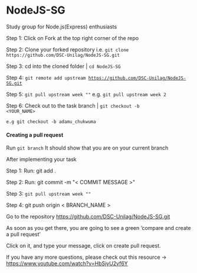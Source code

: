 # NodeJS-SG
Study group for Node.js(Express) enthusiasts

Step 1: Click on Fork at the top right corner of the repo

Step 2: Clone your forked repository i.e. `git clone https://github.com/DSC-Unilag/NodeJS-SG.git`

Step 3: cd into the cloned folder | <code>cd NodeJS-SG</code>

Step 4: <code>git remote add upstream https://github.com/DSC-Unilag/NodeJS-SG.git</code>

Step 5: <code>git pull upstream week "<week number>"</code> e.g. <code>git pull upstream week 2</code>

Step 6: Check out to the task branch | <code>git checkout -b <YOUR_NAME></code>

<code>e.g git checkout -b adamu_chukwuma</code>


#### Creating a pull request
Run <code>git branch</code> It should show that you are on your current branch

After implementing your task

Step 1: Run: git add .

Step 2: Run: git commit -m "< COMMIT MESSAGE >"

Step 3: <code>git pull upstream week "<week number>"</code>

Step 4: git push origin < BRANCH_NAME >

Go to the repository https://github.com/DSC-Unilag/NodeJS-SG.git

As soon as you get there, you are going to see a green ‘compare and create a pull request’

Click on it, and type your message, click on create pull request.

If you have any more questions, please check out this resource -> https://www.youtube.com/watch?v=HbSjyU2vf6Y
